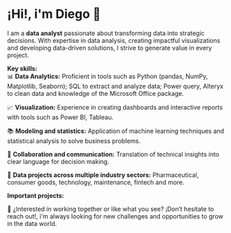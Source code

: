 # ¡Hi!, i'm Diego 🙌
I am a **data analyst** passionate about transforming data into strategic decisions. With expertise in data analysis, creating impactful visualizations and developing data-driven solutions, I strive to generate value in every project.  

**Key skills:**  
📊 **Data Analytics:** Proficient in tools such as Python (pandas, NumPy, Matplotlib, Seaborn); SQL to extract and analyze data; Power query, Alteryx to clean data and knowledge of the Microsoft Office package.

📈 **Visualization:** Experience in creating dashboards and interactive reports with tools such as Power BI, Tableau.

📚 **Modeling and statistics:** Application of machine learning techniques and statistical analysis to solve business problems.

🤝 **Collaboration and communication:** Translation of technical insights into clear language for decision making.

💼 **Data projects across multiple industry sectors:** Pharmaceutical, consumer goods, technology, maintenance, fintech and more.


**Important projects:**   

🚀 ¿Interested in working together or like what you see? ¡Don’t hesitate to reach out!, i'm always looking for new challenges and opportunities to grow in the data world. 
